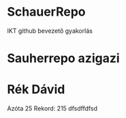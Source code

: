 # SchauerRepo
IKT github bevezető gyakorlás
# Sauherrepo azigazi
# Rék Dávid
Azóta 25
Rekord: 215
dfsdffdfsd
